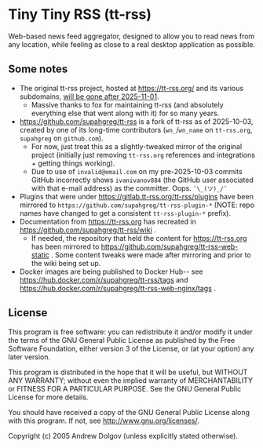 Tiny Tiny RSS (tt-rss)
======================

Web-based news feed aggregator, designed to allow you to read news from
any location, while feeling as close to a real desktop application as possible.

## Some notes

* The original tt-rss project, hosted at https://tt-rss.org/ and its various subdomains, [will be gone after 2025-11-01](https://community.tt-rss.org/t/the-end-of-tt-rss-org/7164).
  * Massive thanks to fox for maintaining tt-rss (and absolutely everything else that went along with it) for so many years.
* https://github.com/supahgreg/tt-rss is a fork of tt-rss as of 2025-10-03, created by one of its long-time contributors (`wn_`/`wn_name` on `tt-rss.org`, `supahgreg` on `github.com`).
  * For now, just treat this as a slightly-tweaked mirror of the original project (initially just removing `tt-rss.org` references and integrations + getting things working).
  * Due to use of `invalid@email.com` on my pre-2025-10-03 commits GitHub incorrectly shows `ivanivanov884` (the GitHub user associated with that e-mail address) as the committer.  Oops. `¯\_(ツ)_/¯`
* Plugins that were under https://gitlab.tt-rss.org/tt-rss/plugins have been mirrored to `https://github.com/supahgreg/tt-rss-plugin-*` (NOTE: repo names have changed to get a consistent `tt-rss-plugin-*` prefix).
* Documentation from https://tt-rss.org has recreated in https://github.com/supahgreg/tt-rss/wiki .
  * If needed, the repository that held the content for https://tt-rss.org has been mirrored to https://github.com/supahgreg/tt-rss-web-static .  Some content tweaks were made after mirroring and prior to the wiki being set up.
* Docker images are being published to Docker Hub-- see https://hub.docker.com/r/supahgreg/tt-rss/tags and https://hub.docker.com/r/supahgreg/tt-rss-web-nginx/tags .

## License

This program is free software: you can redistribute it and/or modify
it under the terms of the GNU General Public License as published by
the Free Software Foundation, either version 3 of the License, or
(at your option) any later version.

This program is distributed in the hope that it will be useful,
but WITHOUT ANY WARRANTY; without even the implied warranty of
MERCHANTABILITY or FITNESS FOR A PARTICULAR PURPOSE.  See the
GNU General Public License for more details.

You should have received a copy of the GNU General Public License
along with this program.  If not, see <http://www.gnu.org/licenses/>.

Copyright (c) 2005 Andrew Dolgov (unless explicitly stated otherwise).

